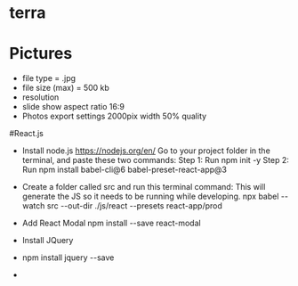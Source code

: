 # terra
# Pictures
- file type = .jpg
- file size (max)  = 500 kb
- resolution
- slide show aspect ratio 16:9
- Photos export settings 2000pix width 50% quality


#React.js
- Install node.js https://nodejs.org/en/
Go to your project folder in the terminal, and paste these two commands:
Step 1: Run npm init -y 
Step 2: Run npm install babel-cli@6 babel-preset-react-app@3

- Create a folder called src and run this terminal command:
This will generate the JS so it needs to be running while developing.
npx babel --watch src --out-dir ./js/react --presets react-app/prod

- Add React Modal 
npm install --save react-modal

- Install JQuery
- npm install jquery --save
- 